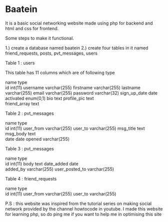 # Baatein

It is a basic social networking website made using php for backend and html and css for frontend.

Some steps to make it functional.

1.) create a database named baatein
2.) create four tables in it named friend_requests, posts, pvt_messages, users

Table 1 : users

This table has 11 columns which are of following type

name                 type  
id                  int(11)
username            varchar(255)
firstname           varchar(255)
lastname            varchar(255)
email               varchar(255)
password            varchar(32)
sign_up_date        date
activated           enum(0,1)
bio                 text
profile_pic         text    
friend_array        text

Table 2 : pvt_messages

name                 type  
id                  int(11)
user_from           varchar(255)
user_to             varchar(255)
msg_title           text
msg_body            text   
date                date
opened              varchar(255)

Table 3 : pvt_messages

name                 type  
id                  int(11)
body                text
date_added          date   
added_by            varchar(255)
user_posted_to      varchar(255)

Table 4 : friend_requests

name                 type  
id                  int(11)
user_from           varchar(255)
user_to             varchar(255)

P.S : this website was inspired from the tutorial series on making social network provided 
by the channel howtocode in youtube. I made this website for learning php, so do ping me if 
you want to help me in optimising this site

